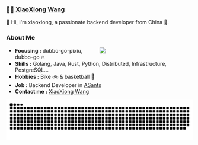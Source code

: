 ###  :man_technologist:  [XiaoXiong Wang](https://baerwang.github.io)

👋 Hi, I'm xiaoxiong, a passionate backend developer from China  🚀. 

### About Me

<img width="50%" align="right" src="https://github-readme-stats.vercel.app/api?username=baerwang&show_icons=true&theme=dark&bg_color=30,e96443,904e95&title_color=fff&text_color=fff" />
</html>

-  **Focusing :** dubbo-go-pixiu, dubbo-go :fire: 
-  **Skills :** Golang, Java, Rust, Python, Distributed, Infrastructure, PostgreSQL...
-  **Hobbies :** Bike :bike: & basketball :basketball:
-  **Job :** Backend Developer in [ASants](https://www.asants.com)
-  **Contact me :** [XiaoXiong Wang](mailto:baerwang@126.com)

![ ](https://raw.githubusercontent.com/hoochanlon/hoochanlon/master/assets/github-contribution-grid-snake.svg)
